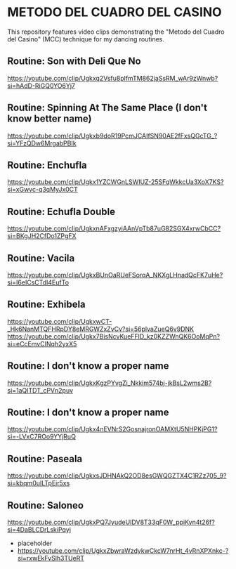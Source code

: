 # METODO DEL CUADRO DEL CASINO
This repository features video clips demonstrating the "Metodo del Cuadro del Casino" (MCC) technique for my dancing routines.

## Routine: Son with Deli Que No 
https://youtube.com/clip/Ugkxq2Vsfu8plfmTM862jaSsRM_wAr9zWnwb?si=hAdD-RiGQ0YO6Yj7

## Routine: Spinning At The Same Place (I don't know better name)
https://youtube.com/clip/Ugkxb9doR19PcmJCAIfSN90AE2fFxsQGcTG_?si=YFzQDw6MrgabPBIk

## Routine: Enchufla
https://youtube.com/clip/Ugkx1YZCWGnLSWIUZ-25SFqWkkcUa3XoX7KS?si=xGwvc-q3qMyJx0CT

## Routine: Echufla Double
https://youtube.com/clip/UgkxnAFxgzyiAAnVpTb87uG82SGX4xrwCbCC?si=BKgJH2CfDo1ZPgFX

## Routine: Vacila
https://youtube.com/clip/UgkxBUnOaRUeFSorqA_NKXgLHnadQcFK7uHe?si=I6eICsCTdI4EufTo

## Routine: Exhibela
https://youtube.com/clip/UgkxwCT-_Hk6NanMTQFHRpDY8eMRGWZxZvCv?si=56plvaZueQ6v9DNK
https://youtube.com/clip/Ugkx7BisNcvKueFFlD_kz0KZZWnQK6OoMqPn?si=eCcEmvCINqh2yxX5

## Routine: I don't know a proper name
https://youtube.com/clip/UgkxKgzPYvgZi_Nkkim574bj-jkBsL2wms2B?si=1aQITDT_cPVn2puv

## Routine: I don't know a proper name
https://youtube.com/clip/Ugkx4nEVNrS2GosnajronOAMXtU5NHPKjPG1?si=-LVxC7ROo9YYjRuQ

## Routine: Paseala
https://youtube.com/clip/UgkxsJDHNAkQ2OD8esGWQGZTX4C1RZz705_9?si=kbqm0uILTpEir5xs

## Routine: Saloneo
https://youtube.com/clip/UgkxPQ7JyudeUIDV8T33qF0W_ppiKyn4t26f?si=4DaBLCDrLskiPqyj

* placeholder
* https://youtube.com/clip/UgkxZbwraWzdykwCkcW7nrHt_4vRnXPXnkc-?si=rxwEkFvSlh3TUeRT
